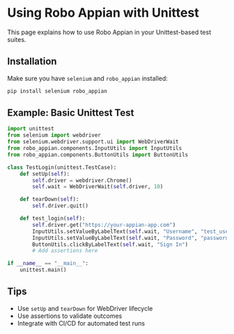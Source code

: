 # Using Robo Appian with Unittest

This page explains how to use Robo Appian in your Unittest-based test suites.

## Installation

Make sure you have `selenium` and `robo_appian` installed:

```bash
pip install selenium robo_appian
```

## Example: Basic Unittest Test

```python
import unittest
from selenium import webdriver
from selenium.webdriver.support.ui import WebDriverWait
from robo_appian.components.InputUtils import InputUtils
from robo_appian.components.ButtonUtils import ButtonUtils

class TestLogin(unittest.TestCase):
    def setUp(self):
        self.driver = webdriver.Chrome()
        self.wait = WebDriverWait(self.driver, 10)

    def tearDown(self):
        self.driver.quit()

    def test_login(self):
        self.driver.get("https://your-appian-app.com")
        InputUtils.setValueByLabelText(self.wait, "Username", "test_user")
        InputUtils.setValueByLabelText(self.wait, "Password", "password123")
        ButtonUtils.clickByLabelText(self.wait, "Sign In")
        # Add assertions here

if __name__ == "__main__":
    unittest.main()
```

## Tips
- Use `setUp` and `tearDown` for WebDriver lifecycle
- Use assertions to validate outcomes
- Integrate with CI/CD for automated test runs
